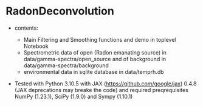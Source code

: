 # RadonDeconvolution

- contents:
  - Main Filtering and Smoothing functions and demo in toplevel Notebook
  - Spectrometric data of open (Radon emanating source) in data/gamma-spectra/open_source and of background in data/gamma-spectra/background
  - environmental data in sqlite database in data/temprh.db
  
  
- Tested with 
  Python 3.10.5 with JAX (https://github.com/google/jax) 0.4.8 (JAX deprecations may breake the code) and required preqrequisites NumPy (1.23.1), SciPy (1.9.0) and Sympy (1.10.1)
